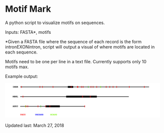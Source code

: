 # Motif Mark

A python script to visualize motifs on sequences.

Inputs: FASTA*, motifs

*Given a FASTA file where the sequence of each record is the form intronEXONintron, script will output a visual of where motifs are located in each sequence.

Motifs need to be one per line in a text file. Currently supports only 10 motifs max. 

Example output:

![alt text](https://github.com/davidvho/motif-mark/blob/master/example_files/example_output.svg)

Updated last: March 27, 2018
